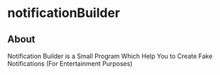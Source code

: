 # notificationBuilder
## About
Notification Builder is a Small Program Which Help You to Create Fake Notifications (For Entertainment Purposes)
